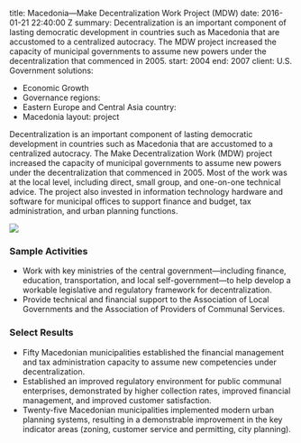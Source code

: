 
title: Macedonia—Make Decentralization Work Project (MDW)
date: 2016-01-21 22:40:00 Z
summary: Decentralization is an important component of lasting democratic development
  in countries such as Macedonia that are accustomed to a centralized autocracy. The
  MDW project increased the capacity of municipal governments to assume new powers
  under the decentralization that commenced in 2005.
start: 2004
end: 2007
client: U.S. Government
solutions:
- Economic Growth
- Governance
regions:
- Eastern Europe and Central Asia
country:
- Macedonia
layout: project


Decentralization is an important component of lasting democratic development in countries such as Macedonia that are accustomed to a centralized autocracy. The Make Decentralization Work (MDW) project increased the capacity of municipal governments to assume new powers under the decentralization that commenced in 2005. Most of the work was at the local level, including direct, small group, and one-on-one technical advice. The project also invested in information technology hardware and software for municipal offices to support finance and budget, tax administration, and urban planning functions.

![][1]

### Sample Activities

* Work with key ministries of the central government—including finance, education, transportation, and local self-government—to help develop a workable legislative and regulatory framework for decentralization.
* Provide technical and financial support to the Association of Local Governments and the Association of Providers of Communal Services.

### Select Results

* Fifty Macedonian municipalities established the financial management and tax administration capacity to assume new competencies under decentralization.
* Established an improved regulatory environment for public communal enterprises, demonstrated by higher collection rates, improved financial management, and improved customer satisfaction.
* Twenty-five Macedonian municipalities implemented modern urban planning systems, resulting in a demonstrable improvement in the key indicator areas (zoning, customer service and permitting, city planning).

[1]: https://assetify-dai.com/projects/MacedoniaMDW.jpg

